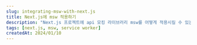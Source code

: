```yaml
---
slug: integrating-msw-with-next.js
title: Next.js에 msw 적용하기
description: "Next.js 프로젝트에 api 모킹 라이브러리 msw를 어떻게 적용시킬 수 있는지 알아봅시다."
tags: [next.js, msw, service worker]
createdAt: 2024/01/10
---
```


